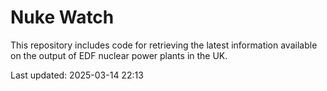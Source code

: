 # Nuke Watch

This repository includes code for retrieving the latest information available on the output of EDF nuclear power plants in the UK.

Last updated: 2025-03-14 22:13
